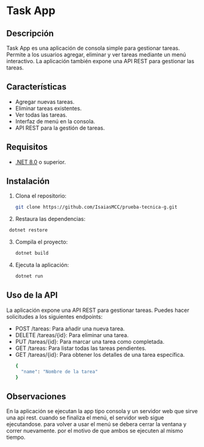 # Task App

## Descripción

Task App es una aplicación de consola simple para gestionar tareas. Permite a los usuarios agregar, eliminar y ver tareas mediante un menú interactivo. La aplicación también expone una API REST para gestionar las tareas.

## Características

- Agregar nuevas tareas.
- Eliminar tareas existentes.
- Ver todas las tareas.
- Interfaz de menú en la consola.
- API REST para la gestión de tareas.

## Requisitos

- [.NET 8.0](https://dotnet.microsoft.com/download/dotnet/8.0) o superior.

## Instalación

1. Clona el repositorio:
   ```bash
   git clone https://github.com/IsaiasMCC/prueba-tecnica-g.git
   ```
2. Restaura las dependencias:
  ```bash
   dotnet restore
   ```
3. Compila el proyecto:
    ```bash
   dotnet build
   ```
5. Ejecuta la aplicación:
     ```bash
   dotnet run
   ```
## Uso de la API
La aplicación expone una API REST para gestionar tareas. Puedes hacer solicitudes a los siguientes endpoints:
- POST /tareas: Para añadir una nueva tarea.
- DELETE /tareas/{id}: Para eliminar una tarea.
- PUT /tareas/{id}: Para marcar una tarea como completada.
- GET /tareas: Para listar todas las tareas pendientes.
- GET /tareas/{id}: Para obtener los detalles de una tarea específica.
  ```bash
  {
    "name": "Nombre de la tarea"
  }
  ```
## Observaciones
En la aplicación se ejecutan la app tipo consola y un servidor web que sirve una api rest. cuando se finaliza el menú, el servidor web sigue ejecutandose. para volver a usar el menú se debera cerrar la ventana y correr nuevamente. 
por el motivo de que ambos se ejecuten al mismo tiempo.
  
